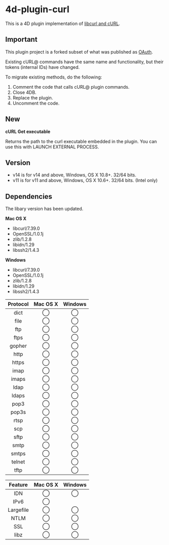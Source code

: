 # 4d-plugin-curl
This is a 4D plugin implementation of [libcurl and cURL](http://curl.haxx.se).

Important
---
This plugin project is a forked subset of what was published as [OAuth](https://github.com/miyako/4d-plugin-oauth).

Existing cURL@ commands have the same name and functionality, but their tokens (internal IDs) have changed.

To migrate existing methods, do the following:

1. Comment the code that calls cURL@ plugin commands.
2. Close 4DB.
3. Replace the plugin.
4. Uncomment the code.
 
New
---
**cURL Get executable**

Returns the path to the curl executable embedded in the plugin. You can use this with LAUNCH EXTERNAL PROCESS.

Version
---
* v14 is for v14 and above, Windows, OS X 10.8+. 32/64 bits.
* v11 is for v11 and above, Windows, OS X 10.6+. 32/64 bits. (Intel only)

Dependencies
---

The libary version has been updated.

**Mac OS X**

* libcurl/7.39.0
* OpenSSL/1.0.1j 
* zlib/1.2.8 
* libidn/1.29 
* libssh2/1.4.3
 
**Windows**

* libcurl/7.39.0
* OpenSSL/1.0.1j
* zlib/1.2.8
* libidn/1.29
* libssh2/1.4.3

|Protocol|Mac OS X|Windows|
|:-------:|:-:|:-----:|
|dict|◯|◯|
|file|◯|◯|
|ftp|◯|◯|
|ftps|◯|◯|
|gopher|◯|◯|
|http|◯|◯|
|https|◯|◯|
|imap|◯|◯|
|imaps|◯|◯|
|ldap|◯|◯|
|ldaps|◯|◯|
|pop3|◯|◯|
|pop3s|◯|◯|
|rtsp|◯|◯|
|scp|◯|◯|
|sftp|◯|◯|
|smtp|◯|◯|
|smtps|◯|◯|
|telnet|◯|◯|
|tftp|◯|◯|

|Feature|Mac OS X|Windows|
|:-----:|:-:|:-----:|
|IDN|◯|◯|
|IPv6|◯||
|Largefile|◯|◯|
|NTLM|◯|◯|
|SSL|◯|◯|
|libz|◯|◯|
